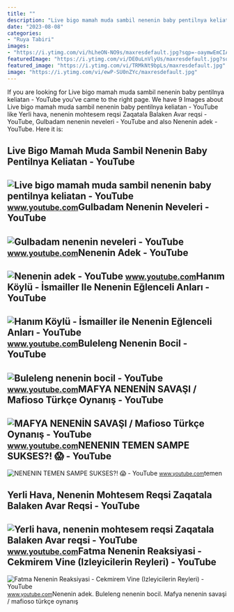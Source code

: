 ```yaml
---
title: ""
description: "Live bigo mamah muda sambil nenenin baby pentilnya keliatan"
date: "2023-08-08"
categories:
- "Ruya Tabiri"
images:
- "https://i.ytimg.com/vi/hLheON-NO9s/maxresdefault.jpg?sqp=-oaymwEmCIAKENAF8quKqQMa8AEB-AGSA4AC0AWKAgwIABABGGUgXihWMA8=&amp;rs=AOn4CLDxUkuULuyLp_FQmP4QXRCF21pcVQ"
featuredImage: "https://i.ytimg.com/vi/DE0uLnVlyUs/maxresdefault.jpg?sqp=-oaymwEmCIAKENAF8quKqQMa8AEB-AGMAoAC4AOKAgwIABABGC8gZSgrMA8=&amp;rs=AOn4CLBQgKN_i6X7CBWwPVaPRED1njrzUw"
featured_image: "https://i.ytimg.com/vi/TRMkNt9bpLs/maxresdefault.jpg"
image: "https://i.ytimg.com/vi/ewP-SU0nZYc/maxresdefault.jpg"
---
```


If you are looking for Live bigo mamah muda sambil nenenin baby pentilnya keliatan - YouTube you've came to the right page. We have 9 Images about Live bigo mamah muda sambil nenenin baby pentilnya keliatan - YouTube like Yerli hava, nenenin mohtesem reqsi Zaqatala Balaken Avar reqsi - YouTube, Gulbadam nenenin neveleri - YouTube and also Nenenin adek - YouTube. Here it is:

Live Bigo Mamah Muda Sambil Nenenin Baby Pentilnya Keliatan - YouTube
---------------------------------------------------------------------

 ![Live bigo mamah muda sambil nenenin baby pentilnya keliatan - YouTube](https://i.ytimg.com/vi/TRMkNt9bpLs/maxresdefault.jpg) <small>www.youtube.com</small>Gulbadam Nenenin Neveleri - YouTube
-----------------------------------

 ![Gulbadam nenenin neveleri - YouTube](https://i.ytimg.com/vi/DE0uLnVlyUs/maxresdefault.jpg?sqp=-oaymwEmCIAKENAF8quKqQMa8AEB-AGMAoAC4AOKAgwIABABGC8gZSgrMA8=&rs=AOn4CLBQgKN_i6X7CBWwPVaPRED1njrzUw) <small>www.youtube.com</small>Nenenin Adek - YouTube
----------------------

 ![Nenenin adek - YouTube](https://i.ytimg.com/vi/ewP-SU0nZYc/maxresdefault.jpg) <small>www.youtube.com</small>Hanım Köylü - İsmailler Ile Nenenin Eğlenceli Anları - YouTube
--------------------------------------------------------------

 ![Hanım Köylü - İsmailler ile Nenenin Eğlenceli Anları - YouTube](https://i.ytimg.com/vi/yxe5C6U-Ag4/maxresdefault.jpg) <small>www.youtube.com</small>Buleleng Nenenin Bocil - YouTube
--------------------------------

 ![Buleleng nenenin bocil - YouTube](https://i.ytimg.com/vi/hLheON-NO9s/maxresdefault.jpg?sqp=-oaymwEmCIAKENAF8quKqQMa8AEB-AGSA4AC0AWKAgwIABABGGUgXihWMA8=&rs=AOn4CLDxUkuULuyLp_FQmP4QXRCF21pcVQ) <small>www.youtube.com</small>MAFYA NENENİN SAVAŞI / Mafioso Türkçe Oynanış - YouTube
-------------------------------------------------------

 ![MAFYA NENENİN SAVAŞI / Mafioso Türkçe Oynanış - YouTube](https://i.ytimg.com/vi/V7zvjf4nwtE/maxresdefault.jpg) <small>www.youtube.com</small>NENENIN TEMEN SAMPE SUKSES?! 😱 - YouTube
----------------------------------------

 ![NENENIN TEMEN SAMPE SUKSES?! 😱 - YouTube](https://i.ytimg.com/vi/nZwxYJFk6is/maxresdefault.jpg) <small>www.youtube.com</small>temen

Yerli Hava, Nenenin Mohtesem Reqsi Zaqatala Balaken Avar Reqsi - YouTube
------------------------------------------------------------------------

 ![Yerli hava, nenenin mohtesem reqsi Zaqatala Balaken Avar reqsi - YouTube](https://i.ytimg.com/vi/g7eNF_qY86w/maxresdefault.jpg) <small>www.youtube.com</small>Fatma Nenenin Reaksiyasi - Cekmirem Vine (Izleyicilerin Reyleri) - YouTube
--------------------------------------------------------------------------

 ![Fatma Nenenin Reaksiyasi - Cekmirem Vine (Izleyicilerin Reyleri) - YouTube](https://i.ytimg.com/vi/f51jiDEMyrs/maxresdefault.jpg) <small>www.youtube.com</small>Nenenin adek. Buleleng nenenin bocil. Mafya neneni̇n savaşi / mafioso türkçe oynanış
